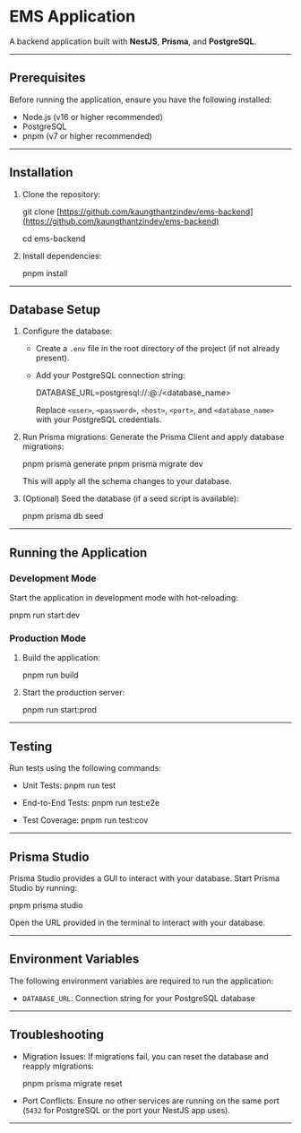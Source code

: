# EMS Application

A backend application built with **NestJS**, **Prisma**, and **PostgreSQL**.

---

## Prerequisites

Before running the application, ensure you have the following installed:

- Node.js (v16 or higher recommended)
- PostgreSQL
- pnpm (v7 or higher recommended)

---

## Installation

1. Clone the repository:

   git clone [https://github.com/kaungthantzindev/ems-backend](https://github.com/kaungthantzindev/ems-backend)

   cd ems-backend

2. Install dependencies:

   pnpm install

---

## Database Setup

1. Configure the database:

   - Create a `.env` file in the root directory of the project (if not already present).
   - Add your PostgreSQL connection string:

     DATABASE_URL=postgresql://<user>:<password>@<host>:<port>/<database_name>

     Replace `<user>`, `<password>`, `<host>`, `<port>`, and `<database_name>` with your PostgreSQL credentials.

2. Run Prisma migrations:
   Generate the Prisma Client and apply database migrations:

   pnpm prisma generate
   pnpm prisma migrate dev

   This will apply all the schema changes to your database.

3. (Optional) Seed the database (if a seed script is available):

   pnpm prisma db seed

---

## Running the Application

### Development Mode

Start the application in development mode with hot-reloading:

pnpm run start:dev

### Production Mode

1. Build the application:

   pnpm run build

2. Start the production server:

   pnpm run start:prod

---

## Testing

Run tests using the following commands:

- Unit Tests:
  pnpm run test

- End-to-End Tests:
  pnpm run test:e2e

- Test Coverage:
  pnpm run test:cov

---

## Prisma Studio

Prisma Studio provides a GUI to interact with your database. Start Prisma Studio by running:

pnpm prisma studio

Open the URL provided in the terminal to interact with your database.

---

## Environment Variables

The following environment variables are required to run the application:

- `DATABASE_URL`: Connection string for your PostgreSQL database

---

## Troubleshooting

- Migration Issues: If migrations fail, you can reset the database and reapply migrations:

  pnpm prisma migrate reset

- Port Conflicts: Ensure no other services are running on the same port (`5432` for PostgreSQL or the port your NestJS app uses).

---

